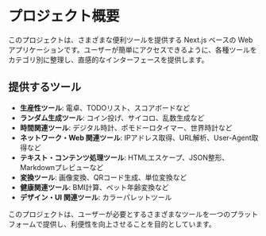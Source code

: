 # プロジェクト概要

このプロジェクトは、さまざまな便利ツールを提供する Next.js ベースの Web アプリケーションです。ユーザーが簡単にアクセスできるように、各種ツールをカテゴリ別に整理し、直感的なインターフェースを提供します。

## 提供するツール

- **生産性ツール**: 電卓、TODOリスト、スコアボードなど
- **ランダム生成ツール**: コイン投げ、サイコロ、乱数生成など
- **時間関連ツール**: デジタル時計、ポモドーロタイマー、世界時計など
- **ネットワーク・Web 関連ツール**: IPアドレス取得、URL解析、User-Agent取得など
- **テキスト・コンテンツ処理ツール**: HTMLエスケープ、JSON整形、Markdownプレビューなど
- **変換ツール**: 画像変換、QRコード生成、単位変換など
- **健康関連ツール**: BMI計算、ペット年齢変換など
- **デザイン・UI 関連ツール**: カラーパレットツール

このプロジェクトは、ユーザーが必要とするさまざまなツールを一つのプラットフォームで提供し、利便性を向上させることを目的としています。